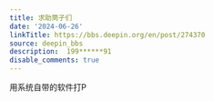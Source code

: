 ```yaml
---
title: 求助筒子们
date: '2024-06-26'
linkTitle: https://bbs.deepin.org/en/post/274370
source: deepin_bbs
description:  199******91 
disable_comments: true
---
```

用系统自带的软件打P

